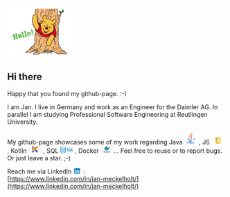 <img src="https://github.com/JanMeckelholt/JanMeckelholt/blob/main/hellowinniepooh.gif" width="150px">  

## Hi there

Happy that you found my github-page. :-)

I am Jan.
I live in Germany and work as an Engineer for the Daimler AG.
In parallel I am studying Professional Software Engineering at Reutlingen University.

My github-page showcases some of my work regarding 
Java <img src="https://github.com/JanMeckelholt/JanMeckelholt/blob/main/java.png" width="30px">
, JS <img src="https://github.com/JanMeckelholt/JanMeckelholt/blob/main/javascript.png" width="30px">
, Kotlin <img src="https://github.com/JanMeckelholt/JanMeckelholt/blob/main/kotlin.jpeg" width="30px">
, SQL <img src="https://github.com/JanMeckelholt/JanMeckelholt/blob/main/sql.jpeg" width="30px">
, Docker <img src="https://github.com/JanMeckelholt/JanMeckelholt/blob/main/docker.jpeg" width="30px">...
Feel free to reuse or to report bugs. Or just leave a star. ;-)

Reach me via LinkedIn <img src="https://github.com/JanMeckelholt/JanMeckelholt/blob/main/linkedin.jpeg" width="20px"> :  
[https://www.linkedin.com/in/jan-meckelholt/](https://www.linkedin.com/in/jan-meckelholt/)



<!--
**JanMeckelholt/JanMeckelholt** is a ✨ _special_ ✨ repository because its `README.md` (this file) appears on your GitHub profile.

Here are some ideas to get you started:

- 🔭 I’m currently working on ...
- 🌱 I’m currently learning ...
- 👯 I’m looking to collaborate on ...
- 🤔 I’m looking for help with ...
- 💬 Ask me about ...
-  ...
- 😄 Pronouns: ...
- ⚡ Fun fact: ...
-->

